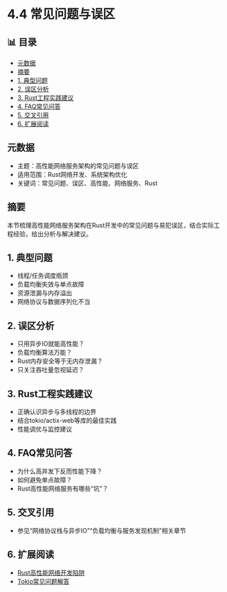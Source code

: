 ﻿# 4.4 常见问题与误区


## 📊 目录

- [元数据](#元数据)
- [摘要](#摘要)
- [1. 典型问题](#1-典型问题)
- [2. 误区分析](#2-误区分析)
- [3. Rust工程实践建议](#3-rust工程实践建议)
- [4. FAQ常见问答](#4-faq常见问答)
- [5. 交叉引用](#5-交叉引用)
- [6. 扩展阅读](#6-扩展阅读)


## 元数据

- 主题：高性能网络服务架构的常见问题与误区
- 适用范围：Rust网络开发、系统架构优化
- 关键词：常见问题、误区、高性能、网络服务、Rust

## 摘要

本节梳理高性能网络服务架构在Rust开发中的常见问题与易犯误区，结合实际工程经验，给出分析与解决建议。

## 1. 典型问题

- 线程/任务调度瓶颈
- 负载均衡失效与单点故障
- 资源泄漏与内存溢出
- 网络协议与数据序列化不当

## 2. 误区分析

- 只用异步IO就能高性能？
- 负载均衡算法万能？
- Rust内存安全等于无内存泄漏？
- 只关注吞吐量忽视延迟？

## 3. Rust工程实践建议

- 正确认识异步与多线程的边界
- 结合tokio/actix-web等库的最佳实践
- 性能调优与监控建议

## 4. FAQ常见问答

- 为什么高并发下反而性能下降？
- 如何避免单点故障？
- Rust高性能网络服务有哪些“坑”？

## 5. 交叉引用

- 参见“网络协议栈与异步IO”“负载均衡与服务发现机制”相关章节

## 6. 扩展阅读

- [Rust高性能网络开发陷阱](https://rust-lang.github.io/async-book/)
- [Tokio常见问题解答](https://tokio.rs/faq)
